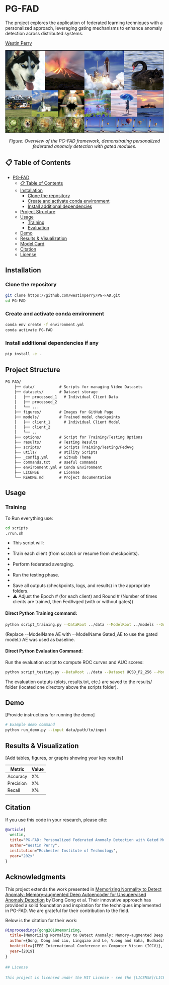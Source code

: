 # PG-FAD  
The project explores the application of federated learning techniques with a personalized approach, leveraging gating mechanisms to enhance anomaly detection across distributed systems.

<ins>[Westin Perry](mailto:wcp9372@g.rit.edu)</ins>

<div align="center">
<img src="figures/test.png" width="800px">
<p><i>Figure: Overview of the PG-FAD framework, demonstrating personalized federated anomaly detection with gated modules.</i></p>
</div>

## 📋 Table of Contents
- [PG-FAD](#pg-fad)
  - [📋 Table of Contents](#-table-of-contents)
  - [Installation](#installation)
    - [Clone the repository](#clone-the-repository)
    - [Create and activate conda environment](#create-and-activate-conda-environment)
    - [Install additional dependencies](#install-additional-dependencies)
  - [Project Structure](#project-structure)
  - [Usage](#usage)
    - [Training](#training)
    - [Evaluation](#evaluation)
  - [Demo](#demo)
  - [Results & Visualization](#results--visualization)
  - [Model Card](#model-card)
  - [Citation](#citation)
  - [License](#license)

## Installation

### Clone the repository
```bash
git clone https://github.com/westinperry/PG-FAD.git
cd PG-FAD
```
### Create and activate conda environment
```bash
conda env create -f environment.yml
conda activate PG-FAD
```
### Install additional dependencies if any
```bash
pip install -e .
```

## Project Structure

```
PG-FAD/
    ├── data/           # Scripts for managing Video Datasets
    ├── datasets/       # Dataset storage
    │   ├── processed_1   # Individual Client Data
    │   ├── processed_2
    │   └── ...
    ├── figures/        # Images for GitHub Page
    ├── models/         # Trained model checkpoints
    │   ├── client_1      # Individual Client Model
    │   ├── client_2
    │   └── ..
    ├── options/        # Script for Training/Testing Options
    ├── results/        # Testing Results
    ├── scripts/        # Scripts Training/Testing/FedAvg
    ├── utils/          # Utility Scripts
    ├── _config.yml     # GitHub Theme
    ├── commands.txt    # Useful commands
    ├── environment.yml # Conda Environment
    ├── LICENSE         # License
    └── README.md       # Project documentation
```

## Usage

### Training
To Run everything use:
```bash
cd scripts
./run.sh
```
<ul>
<li>This script will:</li>
<li></li>
<li>    Train each client (from scratch or resume from checkpoints).</li>
<li></li>
<li>    Perform federated averaging.</li>
<li></li>
<li>    Run the testing phase.</li>
<li></li>
<li>    Save all outputs (checkpoints, logs, and results) in the appropriate folders.</li>
<li>  ⚠️ Adjust the Epoch # (for each client) and Round # (Number of times clients are trained, then FedAvged (with or without gates)) </li>
</ul>

#### Direct Python Training command:
```bash
python script_training.py --DataRoot ../data --ModelRoot ../models --OutputFile final_model.pt --ModelName AE
```
(Replace --ModelName AE with --ModelName Gated_AE to use the gated model.)
AE was used as baseline.

#### Direct Python Evaluation Command:

Run the evaluation script to compute ROC curves and AUC scores:

```bash
python script_testing.py --DataRoot ../data --Dataset UCSD_P2_256 --ModelFilePath ../models/final_model.pt --ModelName AE
```
The evaluation outputs (plots, results.txt, etc.) are saved to the results/ folder (located one directory above the scripts folder).

## Demo

[Provide instructions for running the demo]

```bash
# Example demo command
python run_demo.py --input data/path/to/input
```

## Results & Visualization

[Add tables, figures, or graphs showing your key results]

| Metric | Value |
|--------|-------|
| Accuracy | X% |
| Precision | X% |
| Recall | X% |


## Citation

If you use this code in your research, please cite:

```bibtex
@article{
  westin,
  title="PG-FAD: Personalized Federated Anomaly Detection with Gated Modules",
  author="Westin Perry",
  institution="Rochester Institute of Technology",
  year="202x"
}
```
## Acknowledgments

This project extends the work presented in [Memorizing Normality to Detect Anomaly: Memory-augmented Deep Autoencoder for Unsupervised Anomaly Detection](https://github.com/donggong1/memae-anomaly-detection) by Dong Gong et al. Their innovative approach has provided a solid foundation and inspiration for the techniques implemented in PG-FAD. We are grateful for their contribution to the field.

Below is the citation for their work:

```bibtex
@inproceedings{gong2019memorizing,
  title={Memorizing Normality to Detect Anomaly: Memory-augmented Deep Autoencoder for Unsupervised Anomaly Detection},
  author={Gong, Dong and Liu, Lingqiao and Le, Vuong and Saha, Budhaditya and Mansour, Moussa Reda and Venkatesh, Svetha and Hengel, Anton van den},
  booktitle={IEEE International Conference on Computer Vision (ICCV)},
  year={2019}
}

## License

This project is licensed under the MIT License - see the [LICENSE](LICENSE) file for details.
